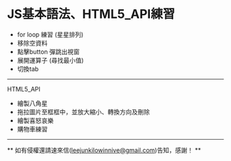 # JS基本語法、HTML5_API練習

+ for loop 練習 (星星排列)
+ 移除空資料
+ 點擊button 彈跳出視窗
+ 展開運算子 (尋找最小值)
+ 切換tab

***
HTML5_API

+ 繪製八角星
+ 拖拉圖片至框框中，並放大縮小、轉換方向及刪除
+ 繪製喜怒哀樂
+ 購物車練習


***
** 如有侵權還請速來信(leejunkilowinnive@gmail.com)告知，感謝！ **

